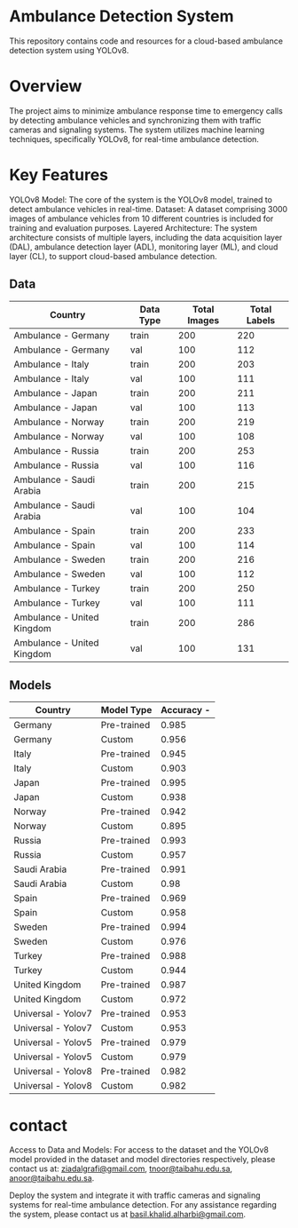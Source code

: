 # Ambulance Detection System
This repository contains code and resources for a cloud-based ambulance detection system using YOLOv8.

# Overview
The project aims to minimize ambulance response time to emergency calls by detecting ambulance vehicles and synchronizing them with traffic cameras and signaling systems. The system utilizes machine learning techniques, specifically YOLOv8, for real-time ambulance detection.

# Key Features
YOLOv8 Model: The core of the system is the YOLOv8 model, trained to detect ambulance vehicles in real-time.
Dataset: A dataset comprising 3000 images of ambulance vehicles from 10 different countries is included for training and evaluation purposes.
Layered Architecture: The system architecture consists of multiple layers, including the data acquisition layer (DAL), ambulance detection layer (ADL), monitoring layer (ML), and cloud layer (CL), to support cloud-based ambulance detection.


## Data 

| Country              | Data Type | Total Images | Total Labels 
|----------------------|-----------|--------------|--------------|
| Ambulance - Germany  | train     | 200          | 220          | 
| Ambulance - Germany  | val       | 100          | 112          | 
| Ambulance - Italy    | train     | 200          | 203          | 
| Ambulance - Italy    | val       | 100          | 111          | 
| Ambulance - Japan    | train     | 200          | 211          | 
| Ambulance - Japan    | val       | 100          | 113          | 
| Ambulance - Norway   | train     | 200          | 219          | 
| Ambulance - Norway   | val       | 100          | 108          | 
| Ambulance - Russia   | train     | 200          | 253          | 
| Ambulance - Russia   | val       | 100          | 116          | 
| Ambulance - Saudi Arabia | train  | 200          | 215         | 
| Ambulance - Saudi Arabia | val    | 100          | 104         | 
| Ambulance - Spain    | train     | 200          | 233          | 
| Ambulance - Spain    | val       | 100          | 114          | 
| Ambulance - Sweden   | train     | 200          | 216          | 
| Ambulance - Sweden   | val       | 100          | 112          | 
| Ambulance - Turkey   | train     | 200          | 250          | 
| Ambulance - Turkey   | val       | 100          | 111          | 
| Ambulance - United Kingdom | train | 200        | 286          | 
| Ambulance - United Kingdom | val   | 100        | 131          | 



## Models

| Country          | Model Type        | Accuracy -             | 
| ---------------- | ----------------- | ---------------------- | 
| Germany          | Pre-trained       | 0.985                  |
| Germany          | Custom            | 0.956                  |
| Italy            | Pre-trained       | 0.945                  |
| Italy            | Custom            | 0.903                  |
| Japan            | Pre-trained       | 0.995                  |
| Japan            | Custom            | 0.938                  |
| Norway           | Pre-trained       | 0.942                  |
| Norway           | Custom            | 0.895                  |
| Russia           | Pre-trained       | 0.993                  |
| Russia           | Custom            | 0.957                  |
| Saudi Arabia     | Pre-trained       | 0.991                  |
| Saudi Arabia     | Custom            |  0.98                  |
| Spain            | Pre-trained       | 0.969                  |
| Spain            | Custom            | 0.958                  |
| Sweden           | Pre-trained       | 0.994                  |
| Sweden           | Custom            | 0.976                  |
| Turkey           | Pre-trained       | 0.988                  |
| Turkey           | Custom            | 0.944                  |
| United Kingdom   | Pre-trained       | 0.987                  |
| United Kingdom   | Custom            | 0.972                  |
| Universal - Yolov7 | Pre-trained     | 0.953                  |
| Universal - Yolov7 | Custom          | 0.953                  |
| Universal - Yolov5 | Pre-trained     | 0.979                  |
| Universal - Yolov5 | Custom          | 0.979                  |
| Universal - Yolov8 | Pre-trained     | 0.982                  |
| Universal - Yolov8 | Custom          | 0.982                  |



# contact

Access to Data and Models: For access to the dataset and the YOLOv8 model provided in the dataset and model directories respectively,
please contact us at: ziadalgrafi@gmail.com, tnoor@taibahu.edu.sa, anoor@taibahu.edu.sa.

Deploy the system and integrate it with traffic cameras and signaling systems for real-time ambulance detection. For any assistance regarding the system, please contact us at basil.khalid.alharbi@gmail.com.
